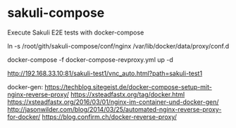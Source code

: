 # sakuli-compose
Execute Sakuli E2E tests with docker-compose

ln -s /root/gith/sakuli-compose/conf/nginx /var/lib/docker/data/proxy/conf.d

docker-compose -f docker-compose-revproxy.yml up -d


http://192.168.33.10:81/sakuli-test1/vnc_auto.html?path=sakuli-test1


docker-gen: 
https://techblog.sitegeist.de/docker-compose-setup-mit-nginx-reverse-proxy/
https://xsteadfastx.org/tag/docker.html
https://xsteadfastx.org/2016/03/01/nginx-im-container-und-docker-gen/
http://jasonwilder.com/blog/2014/03/25/automated-nginx-reverse-proxy-for-docker/
https://blog.confirm.ch/docker-reverse-proxy/
